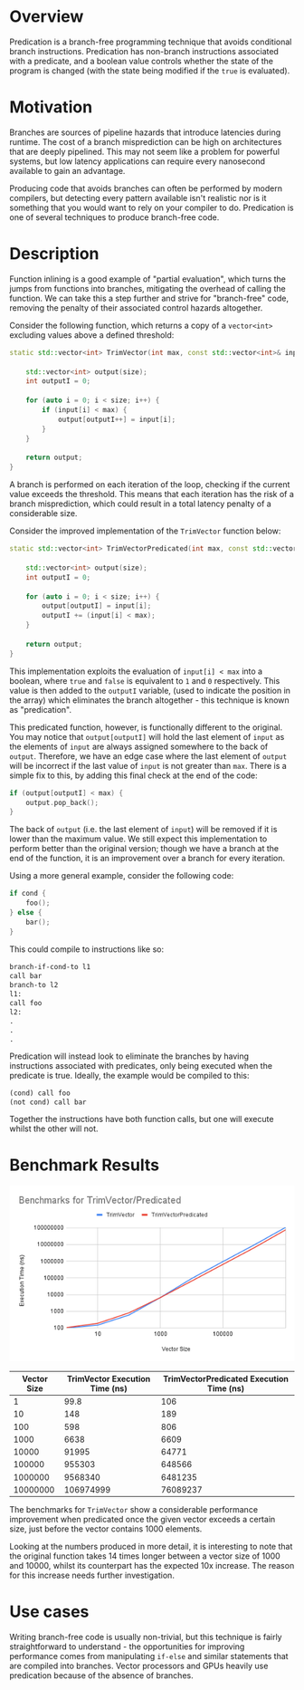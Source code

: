 # Overview

Predication is a branch-free programming technique that avoids conditional branch instructions. Predication has non-branch instructions associated with a predicate, and a boolean value controls whether the state of the program is changed (with the state being modified if the `true` is evaluated).

# Motivation

Branches are sources of pipeline hazards that introduce latencies during runtime. The cost of a branch misprediction can be high on architectures that are deeply pipelined. This may not seem like a problem for powerful systems, but low latency applications can require every nanosecond available to gain an advantage.

Producing code that avoids branches can often be performed by modern compilers, but detecting every pattern available isn't realistic nor is it something that you would want to rely on your compiler to do. Predication is one of several techniques to produce branch-free code.

# Description

Function inlining is a good example of "partial evaluation", which turns the jumps from functions into branches, mitigating the overhead of calling the function. We can take this a step further and strive for "branch-free" code, removing the penalty of their associated control hazards altogether. 

Consider the following function, which returns a copy of a `vector<int>` excluding values above a defined threshold:

```c++
static std::vector<int> TrimVector(int max, const std::vector<int>& input, int size) {

    std::vector<int> output(size);
    int outputI = 0;

    for (auto i = 0; i < size; i++) {
        if (input[i] < max) {
            output[outputI++] = input[i];
        }
    }

    return output;
}
```

A branch is performed on each iteration of the loop, checking if the current value exceeds the threshold. This means that each iteration has the risk of a branch misprediction, which could result in a total latency penalty of a considerable size.

Consider the improved implementation of the `TrimVector` function below:

```c++
static std::vector<int> TrimVectorPredicated(int max, const std::vector<int>& input, int size) {

    std::vector<int> output(size);
    int outputI = 0;

    for (auto i = 0; i < size; i++) {
        output[outputI] = input[i];
        outputI += (input[i] < max);
    }

    return output;
}
```

This implementation exploits the evaluation of `input[i] < max` into a boolean, where `true` and `false` is equivalent to `1` and `0` respectively. This value is then added to the `outputI` variable, (used to indicate the position in the array) which eliminates the branch altogether - this technique is known as "predication".

This predicated function, however, is functionally different to the original. You may notice that `output[outputI]` will hold the last element of `input` as the elements of `input` are always assigned somewhere to the back of `output`. Therefore, we have an edge case where the last element of `output` will be incorrect if the last value of `input` is not greater than `max`. There is a simple fix to this, by adding this final check at the end of the code:

```c++
if (output[outputI] < max) {
    output.pop_back();
}
```

The back of `output` (i.e. the last element of `input`) will be removed if it is lower than the maximum value. We still expect this implementation to perform better than the original version; though we have a branch at the end of the function, it is an improvement over a branch for every iteration.

Using a more general example, consider the following code:

```c++
if cond {
    foo();
} else {
    bar();
}
```

This could compile to instructions like so:

```
branch-if-cond-to l1
call bar
branch-to l2
l1:
call foo
l2:
.
.
.
```

Predication will instead look to eliminate the branches by having instructions associated with predicates, only being executed when the predicate is true. Ideally, the example would be compiled to this:

```
(cond) call foo
(not cond) call bar
```

Together the instructions have both function calls, but one will execute whilst the other will not.

# Benchmark Results

![TrimVector Benchmark Results](images/benchmarks/TrimVector.png)

| Vector Size | TrimVector Execution Time (ns) | TrimVectorPredicated Execution Time (ns) |
|-------------|--------------------------------|------------------------------------------|
|           1 |                           99.8 |                                      106 |
|          10 |                            148 |                                      189 |
|         100 |                            598 |                                      806 |
|        1000 |                           6638 |                                     6609 |
|       10000 |                          91995 |                                    64771 |
|      100000 |                         955303 |                                   648566 |
|     1000000 |                        9568340 |                                  6481235 |
|    10000000 |                      106974999 |                                 76089237 |

The benchmarks for `TrimVector` show a considerable performance improvement when predicated once the given vector exceeds a certain size, just before the vector contains 1000 elements.

Looking at the numbers produced in more detail, it is interesting to note that the original function takes 14 times longer between a vector size of 1000 and 10000, whilst its counterpart has the expected 10x increase. The reason for this increase needs further investigation.

# Use cases

Writing branch-free code is usually non-trivial, but this technique is fairly straightforward to understand - the opportunities for improving performance comes from manipulating `if-else` and similar statements that are compiled into branches. Vector processors and GPUs heavily use predication because of the absence of branches.